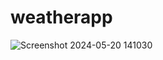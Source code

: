 # weatherapp
![Screenshot 2024-05-20 141030](https://github.com/nuraisxx/weatherapp/assets/144226071/4a54f8cd-3dbc-498f-ba64-60b36d00d56b)

